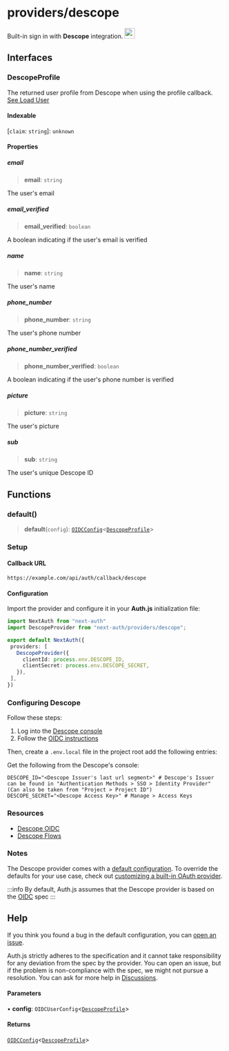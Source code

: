 # providers/descope

<div style={{display: "flex", justifyContent: "space-between", alignItems: "center"}}>
<span style={{fontSize: "1.35rem" }}>
 Built-in sign in with <b>Descope</b> integration.
</span>
<a href="https://descope.com" style={{backgroundColor: "#000000", padding: "12px", borderRadius: "100%" }}>
  <img style={{display: "block"}} src="https://authjs.dev/img/providers/descope.svg" width="24"/>
</a>
</div>

## Interfaces

### DescopeProfile

The returned user profile from Descope when using the profile callback.
[See Load User](https://docs.descope.com/api/openapi/usermanagement/operation/LoadUser/)

#### Indexable

 \[`claim`: `string`\]: `unknown`

#### Properties

##### email

> **email**: `string`

The user's email

##### email\_verified

> **email\_verified**: `boolean`

A boolean indicating if the user's email is verified

##### name

> **name**: `string`

The user's name

##### phone\_number

> **phone\_number**: `string`

The user's phone number

##### phone\_number\_verified

> **phone\_number\_verified**: `boolean`

A boolean indicating if the user's phone number is verified

##### picture

> **picture**: `string`

The user's picture

##### sub

> **sub**: `string`

The user's unique Descope ID

## Functions

### default()

> **default**(`config`): [`OIDCConfig`](../providers.md#oidcconfig)\<[`DescopeProfile`](descope.md#descopeprofile)\>

### Setup

#### Callback URL
```
https://example.com/api/auth/callback/descope
```

#### Configuration

Import the provider and configure it in your **Auth.js** initialization file:

```ts title="pages/api/auth/[...nextauth].ts"
import NextAuth from "next-auth"
import DescopeProvider from "next-auth/providers/descope";

export default NextAuth({
 providers: [
   DescopeProvider({
     clientId: process.env.DESCOPE_ID,
     clientSecret: process.env.DESCOPE_SECRET,
   }),
 ],
})
```

### Configuring Descope

Follow these steps:

1. Log into the [Descope console](https://app.descope.com)
2. Follow the [OIDC instructions](https://docs.descope.com/customize/auth/oidc)

Then, create a `.env.local` file in the project root add the following entries:

Get the following from the Descope's console:
```
DESCOPE_ID="<Descope Issuer's last url segment>" # Descope's Issuer can be found in "Authentication Methods > SSO > Identity Provider" (Can also be taken from "Project > Project ID")
DESCOPE_SECRET="<Descope Access Key>" # Manage > Access Keys
```

### Resources

- [Descope OIDC](https://docs.descope.com/customize/auth/oidc)
- [Descope Flows](https://docs.descope.com/customize/flows)

### Notes

The Descope provider comes with a [default configuration](https://github.com/nextauthjs/next-auth/blob/main/packages/core/src/providers/descope.ts). To override the defaults for your use case, check out [customizing a built-in OAuth provider](https://authjs.dev/guides/providers/custom-provider#override-default-options).

:::info
By default, Auth.js assumes that the Descope provider is based on the [OIDC](https://openid.net/specs/openid-connect-core-1_0.html) spec
:::

## Help

If you think you found a bug in the default configuration, you can [open an issue](https://authjs.dev/new/provider-issue).

Auth.js strictly adheres to the specification and it cannot take responsibility for any deviation from
the spec by the provider. You can open an issue, but if the problem is non-compliance with the spec,
we might not pursue a resolution. You can ask for more help in [Discussions](https://authjs.dev/new/github-discussions).

#### Parameters

• **config**: `OIDCUserConfig`\<[`DescopeProfile`](descope.md#descopeprofile)\>

#### Returns

[`OIDCConfig`](../providers.md#oidcconfig)\<[`DescopeProfile`](descope.md#descopeprofile)\>
